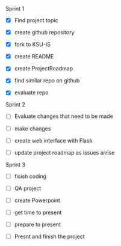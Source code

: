 Sprint 1

- [x] Find project topic

- [x] create github repository

- [x] fork to KSU-IS

- [x] create README

- [x] create ProjectRoadmap

- [x] find similar repo on github

- [x] evaluate repo

Sprint 2

- [ ] Evaluate changes that need to be made 

- [ ] make changes 

- [ ] create web interface with Flask

- [ ] update project roadmap as issues arrise

Sprint 3 

- [ ] fisish coding 

- [ ] QA project

- [ ] create Powerpoint
  
- [ ] get time to present
  
- [ ] prepare to present 

- [ ] Presnt and finish the project 
